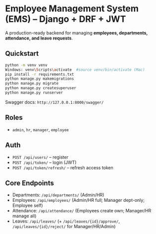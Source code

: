# Employee Management System (EMS) – Django + DRF + JWT

A production-ready backend for managing **employees, departments, attendance, and leave requests**.

## Quickstart

```bash
python -m venv venv
Windows: venv\Scripts\activate  #source venv/bin/activate (Mac)
pip install -r requirements.txt
python manage.py makemigrations
python manage.py migrate
python manage.py createsuperuser
python manage.py runserver
```

Swagger docs: `http://127.0.0.1:8000/swagger/`

## Roles
- `admin`, `hr`, `manager`, `employee`

## Auth
- `POST /api/users/` – register
- `POST /api/token/` – login (JWT)
- `POST /api/token/refresh/` – refresh access token

## Core Endpoints
- Departments: `/api/departments/` (Admin/HR)
- Employees: `/api/employees/` (Admin/HR full; Manager dept-only; Employee self)
- Attendance: `/api/attendance/` (Employees create own; Manager/HR manage all)
- Leaves: `/api/leaves/` (+ `/api/leaves/{id}/approve/`, `/api/leaves/{id}/reject/` for Manager/HR/Admin)
```